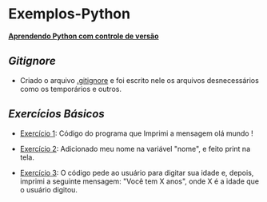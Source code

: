# Exemplos-Python
<ins>**Aprendendo Python com controle de versão**<ins>

## ***Gitignore***

* Criado o arquivo [.gitignore](https://github.com/Maxwel-2024/Exemplos-Python/blob/main/.gitignore) e foi escrito nele os arquivos desnecessários como os temporários e outros.

## ***Exercícios Básicos***

* [Exercício 1](https://github.com/Maxwel-2024/Exemplos-Python/blob/main/Exerc%C3%ADcio%201.py): Código do programa que Imprimi a mensagem olá mundo !

* [Exercício 2](https://github.com/Maxwel-2024/Exemplos-Python/blob/main/Exerc%C3%ADcios%202.py): Adicionado meu nome na variável "nome", e feito print na tela.

* [Exercício 3](https://github.com/Maxwel-2024/Exemplos-Python/blob/main/Exerc%C3%ADcio%203.py): O código pede ao usuário para digitar sua idade e, depois, imprimi a seguinte mensagem: "Você tem X anos", onde X é a idade que o usuário digitou.